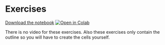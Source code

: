 # Exercises

[Download the notebook](https://github.com/neuro4ml/exercises/blob/main/w4-learning/w4-learning-exercise.ipynb)
[![Open in Colab](https://colab.research.google.com/assets/colab-badge.svg)](https://colab.research.google.com/github/neuro4ml/exercises/blob/main/w4-learning/w4-learning-exercise.ipynb)

There is no video for these exercises. Also these exercises only contain the outline so you will have to create the cells yourself.
